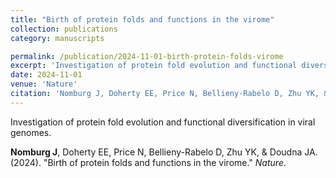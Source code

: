 ```yaml
---
title: "Birth of protein folds and functions in the virome"
collection: publications
category: manuscripts

permalink: /publication/2024-11-01-birth-protein-folds-virome
excerpt: 'Investigation of protein fold evolution and functional diversification in viral genomes.'
date: 2024-11-01
venue: 'Nature'
citation: 'Nomburg J, Doherty EE, Price N, Bellieny-Rabelo D, Zhu YK, &amp; Doudna JA. (2024). &quot;Birth of protein folds and functions in the virome.&quot; <i>Nature</i>.'
---
```


Investigation of protein fold evolution and functional diversification in viral genomes.


**Nomburg J**, Doherty EE, Price N, Bellieny-Rabelo D, Zhu YK, &amp; Doudna JA. (2024). &quot;Birth of protein folds and functions in the virome.&quot; <i>Nature</i>.